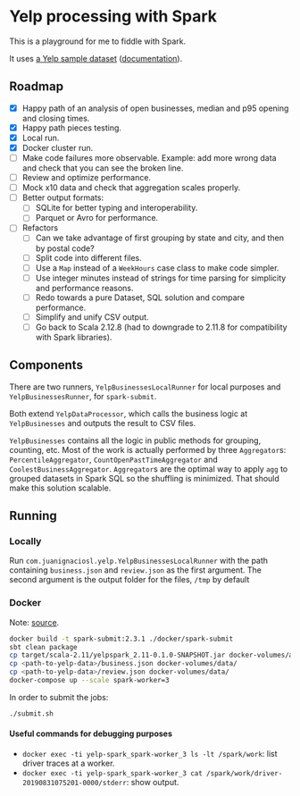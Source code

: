 # Yelp processing with Spark

This is a playground for me to fiddle with Spark.

It uses [a Yelp sample dataset](https://www.yelp.com/dataset/) ([documentation](https://www.yelp.com/dataset/documentation/main)).

## Roadmap

- [X] Happy path of an analysis of open businesses, median and p95 opening and closing times.
- [X] Happy path pieces testing.
- [X] Local run.
- [X] Docker cluster run.
- [ ] Make code failures more observable. Example: add more wrong data and check that you can see the broken line.
- [ ] Review and optimize performance.
- [ ] Mock x10 data and check that aggregation scales properly.
- [ ] Better output formats:
  - [ ] SQLite for better typing and interoperability.
  - [ ] Parquet or Avro for performance.
- [ ] Refactors
    - [ ] Can we take advantage of first grouping by state and city, and then by postal code?
    - [ ] Split code into different files.
    - [ ] Use a `Map` instead of a `WeekHours` case class to make code simpler.
    - [ ] Use integer minutes instead of strings for time parsing for simplicity and performance reasons.
    - [ ] Redo towards a pure Dataset, SQL solution and compare performance.
    - [ ] Simplify and unify CSV output.
    - [ ] Go back to Scala 2.12.8 (had to downgrade to 2.11.8 for compatibility with Spark libraries).

## Components

There are two runners, `YelpBusinessesLocalRunner` for local purposes and `YelpBusinessesRunner`, for `spark-submit`.

Both extend `YelpDataProcessor`, which calls the business logic at `YelpBusinesses` and outputs the result to CSV files.

`YelpBusinesses` contains all the logic in public methods for grouping, counting, etc.
Most of the work is actually performed by three `Aggregator`s:
`PercentileAggregator`, `CountOpenPastTimeAggregator` and `CoolestBusinessAggregator`.
`Aggregator`s are the optimal way to apply `agg` to grouped datasets in Spark SQL so the
shuffling is minimized. That should make this solution scalable.

## Running

### Locally

Run `com.juanignaciosl.yelp.YelpBusinessesLocalRunner` with the path containing `business.json` and `review.json` as the first argument.
The second argument is the output folder for the files, `/tmp` by default

### Docker

Note: [source](https://github.com/mvillarrealb/docker-spark-cluster).

```bash
docker build -t spark-submit:2.3.1 ./docker/spark-submit
sbt clean package
cp target/scala-2.11/yelpspark_2.11-0.1.0-SNAPSHOT.jar docker-volumes/apps/
cp <path-to-yelp-data>/business.json docker-volumes/data/
cp <path-to-yelp-data>/review.json docker-volumes/data/
docker-compose up --scale spark-worker=3
```

In order to submit the jobs:

```bash
./submit.sh
```

#### Useful commands for debugging purposes

- `docker exec -ti yelp-spark_spark-worker_3 ls -lt /spark/work`: list driver traces at a worker.
- `docker exec -ti yelp-spark_spark-worker_3 cat /spark/work/driver-20190831075201-0000/stderr`: show output.
